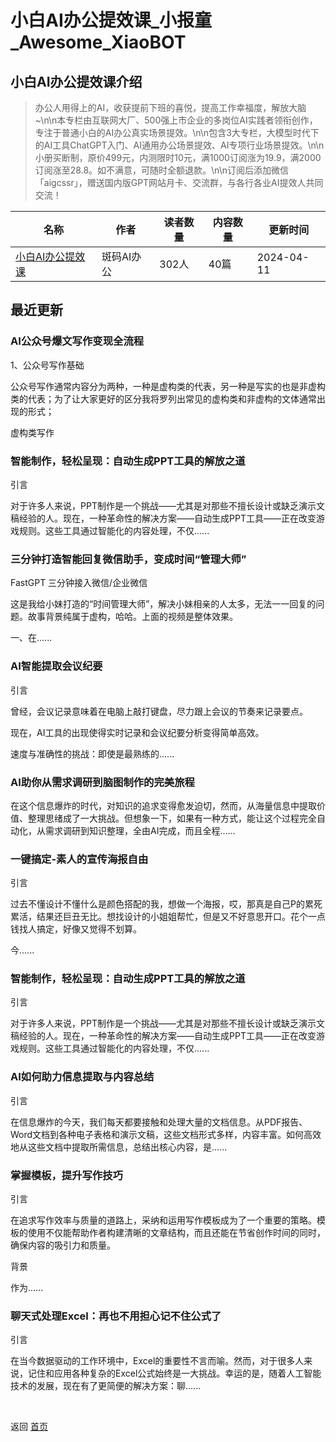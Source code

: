 # 小白AI办公提效课_小报童_Awesome_XiaoBOT

## 小白AI办公提效课介绍
> 办公人用得上的AI，收获提前下班的喜悦，提高工作幸福度，解放大脑~\n\n本专栏由互联网大厂、500强上市企业的多岗位AI实践者领衔创作，专注于普通小白的AI办公真实场景提效。\n\n包含3大专栏，大模型时代下的AI工具ChatGPT入门、AI通用办公场景提效、AI专项行业场景提效。\n\n小册买断制，原价499元，内测限时10元，满1000订阅涨为19.9，满2000订阅涨至28.8。如不满意，可随时全额退款。\n\n订阅后添加微信「aigcssr」，赠送国内版GPT网站月卡、交流群，与各行各业AI提效人共同交流！  
  


|名称|作者|读者数量|内容数量|更新时间|
|---|---|---|---|---|
|[小白AI办公提效课](https://xiaobot.net/p/wanzhuanai?refer=0b133df9-27dc-423b-8101-639049001c13)|斑码AI办公|302人|40篇|2024-04-11|

## 最近更新
### AI公众号爆文写作变现全流程

1、公众号写作基础

公众号写作通常内容分为两种，一种是虚构类的代表，另一种是写实的也是非虚构类的代表；为了让大家更好的区分我将罗列出常见的虚构类和非虚构的文体通常出现的形式；

虚构类写作

### 智能制作，轻松呈现：自动生成PPT工具的解放之道

引言

对于许多人来说，PPT制作是一个挑战——尤其是对那些不擅长设计或缺乏演示文稿经验的人。现在，一种革命性的解决方案——自动生成PPT工具——正在改变游戏规则。这些工具通过智能化的内容处理，不仅......

### 三分钟打造智能回复微信助手，变成时间“管理大师”

FastGPT 三分钟接入微信/企业微信

这是我给小妹打造的“时间管理大师”，解决小妹相亲的人太多，无法一一回复的问题。故事背景纯属于虚构，哈哈。上面的视频是整体效果。

一、在......

### AI智能提取会议纪要

引言

曾经，会议记录意味着在电脑上敲打键盘，尽力跟上会议的节奏来记录要点。

现在，AI工具的出现使得实时记录和会议纪要分析变得简单高效。

速度与准确性的挑战：即使是最熟练的......

### AI助你从需求调研到脑图制作的完美旅程

在这个信息爆炸的时代，对知识的追求变得愈发迫切，然而，从海量信息中提取价值、整理思绪成了一大挑战。但想象一下，如果有一种方式，能让这个过程完全自动化，从需求调研到知识整理，全由AI完成，而且全程......

### 一键搞定-素人的宣传海报自由

引言

过去不懂设计不懂什么是颜色搭配的我，想做一个海报，哎，那真是自己P的累死累活，结果还巨丑无比。想找设计的小姐姐帮忙，但是又不好意思开口。花个一点钱找人搞定，好像又觉得不划算。

今......

### 智能制作，轻松呈现：自动生成PPT工具的解放之道

引言

对于许多人来说，PPT制作是一个挑战——尤其是对那些不擅长设计或缺乏演示文稿经验的人。现在，一种革命性的解决方案——自动生成PPT工具——正在改变游戏规则。这些工具通过智能化的内容处理，不仅......

### AI如何助力信息提取与内容总结

引言

在信息爆炸的今天，我们每天都要接触和处理大量的文档信息。从PDF报告、Word文档到各种电子表格和演示文稿，这些文档形式多样，内容丰富。如何高效地从这些文档中提取所需信息，总结出核心内容，是......

### 掌握模板，提升写作技巧

引言

在追求写作效率与质量的道路上，采纳和运用写作模板成为了一个重要的策略。模板的使用不仅能帮助作者构建清晰的文章结构，而且还能在节省创作时间的同时，确保内容的吸引力和质量。

背景

作为......

### 聊天式处理Excel：再也不用担心记不住公式了

引言

在当今数据驱动的工作环境中，Excel的重要性不言而喻。然而，对于很多人来说，记住和应用各种复杂的Excel公式始终是一大挑战。幸运的是，随着人工智能技术的发展，现在有了更简便的解决方案：聊......


<a href="https://github.com/Reno9527/awesome-xiaobot" style="color: white; text-decoration: none;">awesome-xiaobot</a>

返回 [首页](../README.md)
